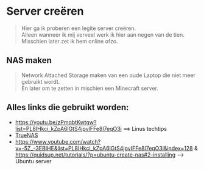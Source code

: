 # Server creëren
> Hier ga ik proberen een legite server creëren.  
> Alleen wanneer ik mij verveel werk ik hier aan negen van de tien.  
> Misschien later zet ik hem online ofzo.
  
## NAS maken
> Network Attached Storage maken van een oude Laptop die niet meer gebruikt wordt.  
> En later om te zetten in mischien een Minecraft server.  
## Alles links die gebruikt worden:
* https://youtu.be/zPmqbtKwtgw?list=PL8IHkci_kZpA6lGtS4jpvIFFe8l7eqO3i ==> Linus techtips  
* [TrueNAS ](https://www.truenas.com/) 
* https://www.youtube.com/watch?v=-5Z_-3EBIHE&list=PL8IHkci_kZpA6lGtS4jpvIFFe8l7eqO3i&index=128 & https://quidsup.net/tutorials/?p=ubuntu-create-nas#2-installing --> Ubuntu server
